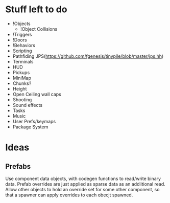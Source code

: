 # Stuff left to do

 * !Objects
    * !Object Collisions
 * !Triggers
 * !Doors
 * !Behaviors
 * Scripting
 * Pathfiding JPS(https://github.com/fgenesis/tinypile/blob/master/jps.hh)
 * Terminals
 * HUD
 * Pickups
 * MiniMap
 * Chunks?
 * Height
 * Open Ceiling wall caps
 * Shooting
 * Sound effects
 * Tasks
 * Music
 * User Prefs/keymaps
 * Package System
 
 
 # Ideas
 
 ## Prefabs
 Use component data objects, with codegen functions to read/write binary data. Prefab overrides are just applied as sparse data as an addiitional read. Allow other objects to hold an override set for some other component, so that a spawner can apply overrides to each obecjt spawned.